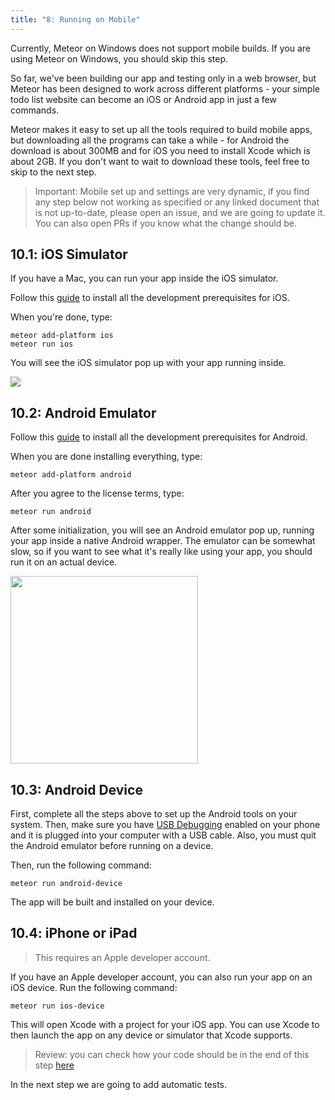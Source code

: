 ```yaml
---
title: "8: Running on Mobile"
---
```


Currently, Meteor on Windows does not support mobile builds. If you are using Meteor on Windows, you should skip this step.

So far, we've been building our app and testing only in a web browser, but Meteor has been designed to work across different platforms - your simple todo list website can become an iOS or Android app in just a few commands.

Meteor makes it easy to set up all the tools required to build mobile apps, but downloading all the programs can take a while - for Android the download is about 300MB and for iOS you need to install Xcode which is about 2GB. If you don't want to wait to download these tools, feel free to skip to the next step.

> Important: Mobile set up and settings are very dynamic, if you find any step below not working as specified or any linked document that is not up-to-date, please open an issue, and we are going to update it. You can also open PRs if you know what the change should be. 

## 10.1: iOS Simulator

If you have a Mac, you can run your app inside the iOS simulator.

Follow this [guide](https://guide.meteor.com/cordova.html#installing-prerequisites-ios) to install all the development prerequisites for iOS. 

When you're done, type:

```
meteor add-platform ios
meteor run ios
```

You will see the iOS simulator pop up with your app running inside.

<img class="step-images" src="/simple-todos/assets/new-screenshots/step10/ios-screenshot.png"/>

## 10.2: Android Emulator

Follow this [guide](https://guide.meteor.com/cordova.html#installing-prerequisites-android) to install all the development prerequisites for Android.

When you are done installing everything, type:

```
meteor add-platform android
```

After you agree to the license terms, type:

```
meteor run android
```

After some initialization, you will see an Android emulator pop up, running your app inside a native Android wrapper. The emulator can be somewhat slow, so if you want to see what it's really like using your app, you should run it on an actual device.

<img width="300px" src="/simple-todos/assets/step10-android-emulator.png"/>

## 10.3: Android Device

First, complete all the steps above to set up the Android tools on your system. Then, make sure you have [USB Debugging](http://developer.android.com/tools/device.html#developer-device-options) enabled on your phone and it is plugged into your computer with a USB cable. Also, you must quit the Android emulator before running on a device.

Then, run the following command:

```
meteor run android-device
```

The app will be built and installed on your device.

## 10.4: iPhone or iPad

> This requires an Apple developer account.

If you have an Apple developer account, you can also run your app on an iOS device. Run the following command:

```
meteor run ios-device
```

This will open Xcode with a project for your iOS app. You can use Xcode to then launch the app on any device or simulator that Xcode supports.

> Review: you can check how your code should be in the end of this step [here](https://github.com/meteor/vue3-tutorial/tree/master/src/simple-todos/step08) 

In the next step we are going to add automatic tests.
